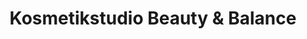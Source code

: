 ---
title: "Kosmetikstudio Beauty & Balance"
url: /zwickau/kosmetikstudio-beauty-und-balance/
shop: Kosmetik
---